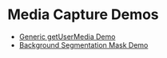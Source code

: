 Media Capture Demos
===================

 * [Generic getUserMedia Demo](gum.html)
 * [Background Segmentation Mask Demo](background-segmentation-mask/)
